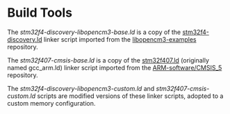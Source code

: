 # Build Tools

The *stm32f4-discovery-libopencm3-base.ld* is a copy of the [stm32f4-discovery.ld](https://github.com/libopencm3/libopencm3-examples/blob/master/examples/stm32/f4/stm32f4-discovery/stm32f4-discovery.ld) linker script imported from the [libopencm3-examples](https://github.com/libopencm3/libopencm3-examples) repository.

The *stm32f407-cmsis-base.ld* is a copy of the [stm32f407.ld](https://github.com/ARM-software/CMSIS_5/blob/ca1b514243d8e69f1a8190e59de4b0c4ea6bdcaa/Device/_Template_Vendor/Vendor/Device/Source/GCC/gcc_arm.ld) (originally named gcc_arm.ld) linker script imported from the [ARM-software/CMSIS_5](https://github.com/ARM-software/CMSIS_5) repository.

The *stm32f4-discovery-libopencm3-custom.ld* and *stm32f407-cmsis-custom.ld* scripts are modified versions of these linker scripts, adopted to a custom memory configuration.
